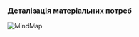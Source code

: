 ### Деталізація матеріальних потреб
![MindMap](/1-SoftwareRequirements/1.1-DeterminingConsumerNeeds/1.1.2-MaterialNeedsDetails/ai-214-miroshnichenko_MindMap.drawio.png)
